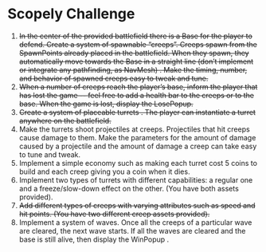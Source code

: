 # Scopely Challenge

1. ~~In the center of the provided battlefield there is a Base for the player to defend. Create a system of spawnable “creeps”. Creeps spawn from the SpawnPoints already placed in the battlefield. When they spawn, they automatically move towards the Base in a straight line (don’t implement or integrate any pathfinding, as NavMesh) . Make the timing, number, and behavior of spawned creeps easy to tweak and tune.~~
2. ~~When a number of creeps reach the player’s base, inform the player that has lost the game -- feel free to add a health bar to the creeps or to the base. When the game is lost, display the LosePopup.~~
3. ~~Create a system of placeable turrets . The player can instantiate a turret anywhere on the battlefield.~~
4. Make the turrets shoot projectiles at creeps. Projectiles that hit creeps cause damage to them. Make the parameters for the amount of damage caused by a projectile and the amount of damage a creep can take easy to tune and tweak.
5. Implement a simple economy such as making each turret cost 5 coins to build and each creep giving you a coin when it dies.
6. Implement two types of turrets with different capabilities: a regular one and a freeze/slow-down effect on the other. (You have both assets provided).
7. ~~Add different types of creeps with varying attributes such as speed and hit points. (You have two different creep assets provided).~~
8. Implement a system of waves. Once all the creeps of a particular wave are cleared, the next wave starts. If all the waves are cleared and the base is still alive, then display the WinPopup .